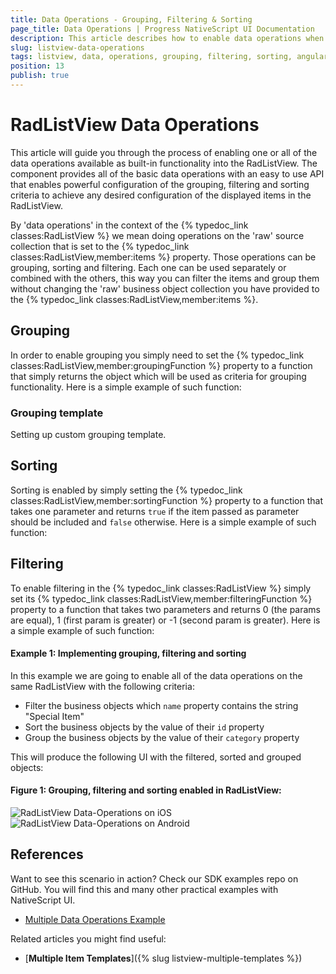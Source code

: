 ```yaml
---
title: Data Operations - Grouping, Filtering & Sorting
page_title: Data Operations | Progress NativeScript UI Documentation
description: This article describes how to enable data operations when using RadListView.
slug: listview-data-operations
tags: listview, data, operations, grouping, filtering, sorting, angular, nativescript, professional, ui
position: 13
publish: true
---
```


# RadListView Data Operations
This article will guide you through the process of enabling one or all of the data operations available as built-in functionality into the RadListView. The component provides all of the basic data operations with an easy to use API that enables powerful configuration of the grouping, filtering and sorting criteria to achieve any desired configuration of the displayed items in the RadListView.

By 'data operations' in the context of the {% typedoc_link classes:RadListView %} we mean doing operations on the 'raw' source collection that is set to the {% typedoc_link classes:RadListView,member:items %} property. Those operations can be grouping, sorting and filtering. Each one can be used separately or combined with the others, this way you can filter the items and group them without changing the 'raw' business object collection you have provided to the {% typedoc_link classes:RadListView,member:items %}.

## Grouping
In order to enable grouping you simply need to set the {% typedoc_link classes:RadListView,member:groupingFunction %} property to a function that simply returns the object which will be used as criteria for grouping functionality. Here is a simple example of such function:
<snippet id='listview-data-operations-grouping-angular'/>

### Grouping template
Setting up custom grouping template.
<snippet id='listview-data-operations-grouping-template-angular'/>

## Sorting
Sorting is enabled by simply setting the {% typedoc_link classes:RadListView,member:sortingFunction %} property to a function that takes one parameter and returns `true` if the item passed as parameter should be included and `false` otherwise. Here is a simple example of such function:
<snippet id='listview-data-operations-sorting-angular'/>

## Filtering
To enable filtering in the {% typedoc_link classes:RadListView %} simply set its {% typedoc_link classes:RadListView,member:filteringFunction %} property to a function that takes two parameters and returns 0 (the params are equal), 1 (first param is greater) or -1 (second param is greater). Here is a simple example of such function:
<snippet id='listview-data-operations-filtering-angular'/>


#### __Example 1: Implementing grouping, filtering and sorting__

In this example we are going to enable all of the data operations on the same RadListView with the following criteria:
- Filter the business objects which `name` property contains the string "Special Item"
- Sort the business objects by the value of their `id` property
- Group the business objects by the value of their `category` property

<snippet id='listview-angular-multiple-operations-html'/>
<snippet id='listview-angular-multiple-operations-code'/>
<snippet id='listview-angular-multiple-operations-css'/>

This will produce the following UI with the filtered, sorted and grouped objects:

#### __Figure 1: Grouping, filtering and sorting enabled in RadListView:__

![RadListView Data-Operations on iOS](../../img/ns_ui/list-view-multiple-operations-ios.png "iOS") ![RadListView Data-Operations on Android](../../img/ns_ui/list-view-multiple-operations-android.png "Android")

## References
Want to see this scenario in action?
Check our SDK examples repo on GitHub. You will find this and many other practical examples with NativeScript UI.

* [Multiple Data Operations Example](https://github.com/NativeScript/nativescript-ui-samples-angular/tree/master/listview/src/app/examples/multiple-operations)

Related articles you might find useful:

* [**Multiple Item Templates**]({% slug listview-multiple-templates %})
